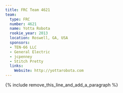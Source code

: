 ```yaml
---
title: FRC Team 4621
team:
  type: FRC
  number: 4621
  name: Yotta Robota
  rookie_year: 2013
  location: Roswell, GA, USA
  sponsors:
  - TEN-66 LLC
  - General Electric
  - jcpenney
  - Stitch Pretty
  links:
    Website: http://yottarobota.com
---
```


{% include remove_this_line_and_add_a_paragraph %}